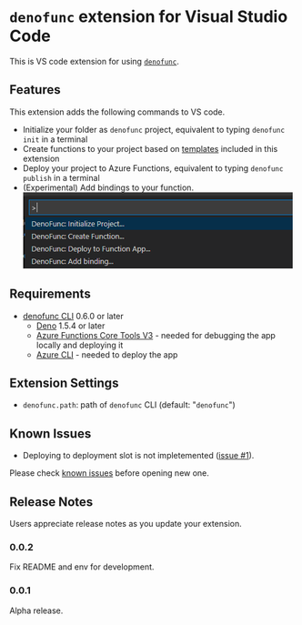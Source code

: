 # `denofunc` extension for Visual Studio Code

This is VS code extension for using [`denofunc`](https://github.com/anthonychu/azure-functions-deno-worker).

## Features
This extension adds the following commands to VS code.

  - Initialize your folder as `denofunc` project, equivalent to typing `denofunc init` in a terminal
  - Create functions to your project based on [templates](https://github.com/horihiro/vscode-denofunc/blob/main/src/templates/index.ts) included in this extension
  - Deploy your project to Azure Functions, equivalent to typing `denofunc publish` in a terminal
  - (Experimental) Add bindings to your function.<br>
![commands](resources/commands.png)

## Requirements

- [denofunc CLI](https://github.com/anthonychu/azure-functions-deno-worker#install-the-denofunc-cli) 0.6.0 or later
  - [Deno](https://deno.land/x/install@v0.1.4) 1.5.4 or later
  - [Azure Functions Core Tools V3](https://github.com/Azure/azure-functions-core-tools#azure-functions-core-tools) - needed for debugging the app locally and deploying it
  - [Azure CLI](https://docs.microsoft.com/cli/azure/install-azure-cli?view=azure-cli-latest#install) - needed to deploy the app

## Extension Settings

* `denofunc.path`: path of `denofunc` CLI (default: "`denofunc`")

## Known Issues

  - Deploying to deployment slot is not impletemented ([issue #1](https://github.com/horihiro/vscode-denofunc/issues/1)).

Please check [known issues](https://github.com/horihiro/vscode-denofunc/issues) before opening new one.

## Release Notes

Users appreciate release notes as you update your extension.

### 0.0.2

Fix README and env for development.

### 0.0.1

Alpha release.
